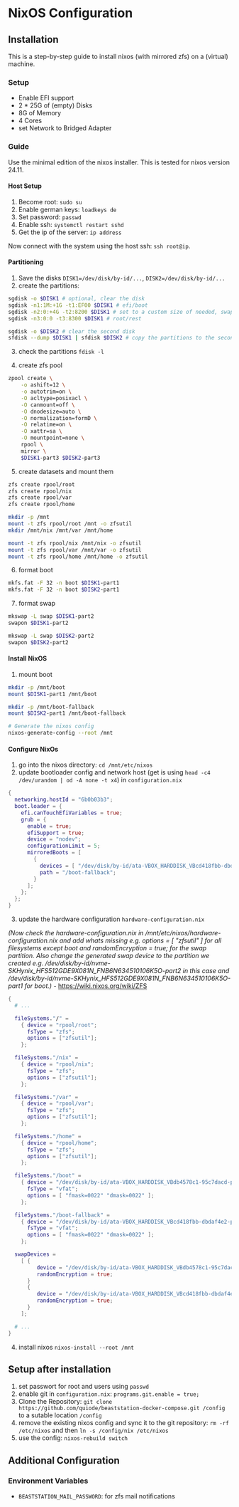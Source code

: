 # NixOS Configuration

## Installation

This is a step-by-step guide to install nixos (with mirrored zfs) on a (virtual) machine.

### Setup

- Enable EFI support
- 2 \* 25G of (empty) Disks
- 8G of Memory
- 4 Cores
- set Network to Bridged Adapter

### Guide

Use the minimal edition of the nixos installer. This is tested for nixos version 24.11.

#### Host Setup

1. Become root: `sudo su`
1. Enable german keys: `loadkeys de`
1. Set password: `passwd`
1. Enable ssh: `systemctl restart sshd`
1. Get the ip of the server: `ip address`

Now connect with the system using the host ssh: `ssh root@ip`.

#### Partitioning

1. Save the disks `DISK1=/dev/disk/by-id/...`, `DISK2=/dev/disk/by-id/...`
1. create the partitions:

```bash
sgdisk -o $DISK1 # optional, clear the disk
sgdisk -n1:1M:+1G -t1:EF00 $DISK1 # efi/boot
sgdisk -n2:0:+4G -t2:8200 $DISK1 # set to a custom size of needed, swap
sgdisk -n3:0:0 -t3:8300 $DISK1 # root/rest

sgdisk -o $DISK2 # clear the second disk
sfdisk --dump $DISK1 | sfdisk $DISK2 # copy the partitions to the second disk
```

3. check the partitions `fdisk -l`

3. create zfs pool

```bash
zpool create \
    -o ashift=12 \
    -o autotrim=on \
    -O acltype=posixacl \
    -O canmount=off \
    -O dnodesize=auto \
    -O normalization=formD \
    -O relatime=on \
    -O xattr=sa \
    -O mountpoint=none \
    rpool \
    mirror \
    $DISK1-part3 $DISK2-part3
```

5. create datasets and mount them

```bash
zfs create rpool/root
zfs create rpool/nix
zfs create rpool/var
zfs create rpool/home

mkdir -p /mnt
mount -t zfs rpool/root /mnt -o zfsutil
mkdir /mnt/nix /mnt/var /mnt/home

mount -t zfs rpool/nix /mnt/nix -o zfsutil
mount -t zfs rpool/var /mnt/var -o zfsutil
mount -t zfs rpool/home /mnt/home -o zfsutil
```

6. format boot

```bash
mkfs.fat -F 32 -n boot $DISK1-part1
mkfs.fat -F 32 -n boot $DISK2-part1
```

7. format swap

```bash
mkswap -L swap $DISK1-part2
swapon $DISK1-part2

mkswap -L swap $DISK2-part2
swapon $DISK2-part2
```

#### Install NixOS

1. mount boot

```bash
mkdir -p /mnt/boot
mount $DISK1-part1 /mnt/boot

mkdir -p /mnt/boot-fallback
mount $DISK2-part1 /mnt/boot-fallback

# Generate the nixos config
nixos-generate-config --root /mnt
```

#### Configure NixOs

1. go into the nixos directory: `cd /mnt/etc/nixos`
1. update bootloader config and network host (get is using `head -c4 /dev/urandom | od -A none -t x4`) in `configuration.nix`

```nix
{
  networking.hostId = "6b0b03b3";
  boot.loader = {
    efi.canTouchEfiVariables = true;
    grub = {
      enable = true;
      efiSupport = true;
      device = "nodev";
      configurationLimit = 5;
      mirroredBoots = [
        {
          devices = [ "/dev/disk/by-id/ata-VBOX_HARDDISK_VBcd418fbb-dbdaf4e2-part1" ];
          path = "/boot-fallback";
        }
      ];
    };
  };
}
```

3. update the hardware configuration `hardware-configuration.nix`

*(Now check the hardware-configuration.nix in /mnt/etc/nixos/hardware-configuration.nix and add whats missing e.g. options = [ "zfsutil" ] for all filesystems except boot and randomEncryption = true; for the swap partition. Also change the generated swap device to the partition we created e.g. /dev/disk/by-id/nvme-SKHynix_HFS512GDE9X081N_FNB6N634510106K5O-part2 in this case and /dev/disk/by-id/nvme-SKHynix_HFS512GDE9X081N_FNB6N634510106K5O-part1 for boot.)* - <https://wiki.nixos.org/wiki/ZFS>

```nix
{
  # ...

  fileSystems."/" =
    { device = "rpool/root";
      fsType = "zfs";
      options = ["zfsutil"];
    };

  fileSystems."/nix" =
    { device = "rpool/nix";
      fsType = "zfs";
      options = ["zfsutil"];
    };

  fileSystems."/var" =
    { device = "rpool/var";
      fsType = "zfs";
      options = ["zfsutil"];
    };

  fileSystems."/home" =
    { device = "rpool/home";
      fsType = "zfs";
      options = ["zfsutil"];
    };

  fileSystems."/boot" =
    { device = "/dev/disk/by-id/ata-VBOX_HARDDISK_VBdb4578c1-95c7dacd-part1";
      fsType = "vfat";
      options = [ "fmask=0022" "dmask=0022" ];
    };

  fileSystems."/boot-fallback" =
    { device = "/dev/disk/by-id/ata-VBOX_HARDDISK_VBcd418fbb-dbdaf4e2-part1";
      fsType = "vfat";
      options = [ "fmask=0022" "dmask=0022" ];
    };

  swapDevices =
    [ { 
         device = "/dev/disk/by-id/ata-VBOX_HARDDISK_VBdb4578c1-95c7dacd-part2"; 
         randomEncryption = true;
      }
      { 
         device = "/dev/disk/by-id/ata-VBOX_HARDDISK_VBcd418fbb-dbdaf4e2-part2"; 
         randomEncryption = true;
      }
    ];

  # ...
}
```

4. install nixos `nixos-install --root /mnt`

## Setup after installation

1. set passwort for root and users using `passwd`
1. enable git in `configuration.nix`: `programs.git.enable = true;`
1. Clone the Repository: `git clone https://github.com/quiode/beaststation-docker-compose.git /config` to a sutable location `/config`
1. remove the existing nixos config and sync it to the git repository: `rm -rf /etc/nixos` and then `ln -s /config/nix /etc/nixos`
1. use the config: `nixos-rebuild switch`

## Additional Configuration

### Environment Variables

- `BEASTSTATION_MAIL_PASSWORD`: for zfs mail notifications
